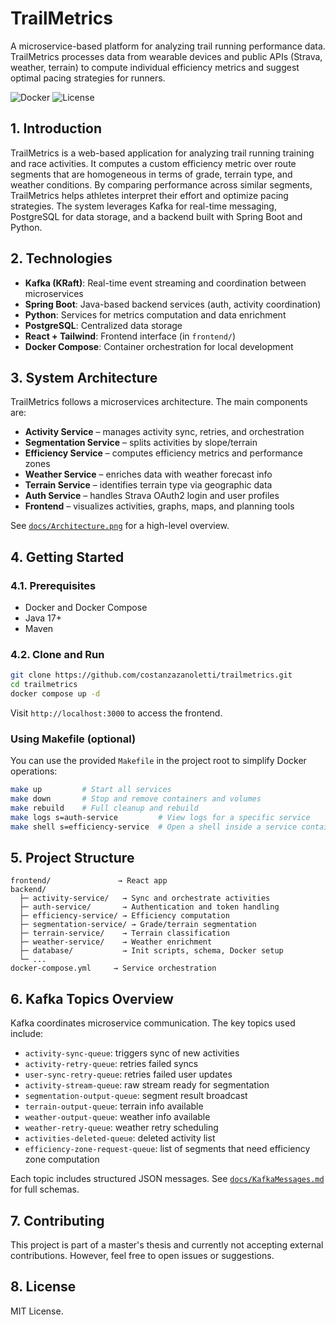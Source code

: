 # TrailMetrics

A microservice-based platform for analyzing trail running performance data. TrailMetrics processes data from wearable devices and public APIs (Strava, weather, terrain) to compute individual efficiency metrics and suggest optimal pacing strategies for runners.

![Docker](https://img.shields.io/badge/docker-ready-blue)
![License](https://img.shields.io/badge/license-MIT-green)

## 1. Introduction

TrailMetrics is a web-based application for analyzing trail running training and race activities. It computes a custom efficiency metric over route segments that are homogeneous in terms of grade, terrain type, and weather conditions. By comparing performance across similar segments, TrailMetrics helps athletes interpret their effort and optimize pacing strategies. The system leverages Kafka for real-time messaging, PostgreSQL for data storage, and a backend built with Spring Boot and Python.

## 2. Technologies

- **Kafka (KRaft)**: Real-time event streaming and coordination between microservices
- **Spring Boot**: Java-based backend services (auth, activity coordination)
- **Python**: Services for metrics computation and data enrichment
- **PostgreSQL**: Centralized data storage
- **React + Tailwind**: Frontend interface (in `frontend/`)
- **Docker Compose**: Container orchestration for local development

## 3. System Architecture

TrailMetrics follows a microservices architecture. The main components are:

- **Activity Service** – manages activity sync, retries, and orchestration
- **Segmentation Service** – splits activities by slope/terrain
- **Efficiency Service** – computes efficiency metrics and performance zones
- **Weather Service** – enriches data with weather forecast info
- **Terrain Service** – identifies terrain type via geographic data
- **Auth Service** – handles Strava OAuth2 login and user profiles
- **Frontend** – visualizes activities, graphs, maps, and planning tools

See [`docs/Architecture.png`](docs/Architecture.png) for a high-level overview.

## 4. Getting Started

### 4.1. Prerequisites

- Docker and Docker Compose
- Java 17+
- Maven

### 4.2. Clone and Run

```bash
git clone https://github.com/costanzazanoletti/trailmetrics.git
cd trailmetrics
docker compose up -d
```

Visit `http://localhost:3000` to access the frontend.

### Using Makefile (optional)

You can use the provided `Makefile` in the project root to simplify Docker operations:

```bash
make up         # Start all services
make down       # Stop and remove containers and volumes
make rebuild    # Full cleanup and rebuild
make logs s=auth-service         # View logs for a specific service
make shell s=efficiency-service  # Open a shell inside a service container
```

## 5. Project Structure

```
frontend/               → React app
backend/
  ├─ activity-service/   → Sync and orchestrate activities
  ├─ auth-service/       → Authentication and token handling
  ├─ efficiency-service/ → Efficiency computation
  ├─ segmentation-service/ → Grade/terrain segmentation
  ├─ terrain-service/    → Terrain classification
  ├─ weather-service/    → Weather enrichment
  ├─ database/           → Init scripts, schema, Docker setup
  └─ ...
docker-compose.yml     → Service orchestration
```

## 6. Kafka Topics Overview

Kafka coordinates microservice communication. The key topics used include:

- `activity-sync-queue`: triggers sync of new activities
- `activity-retry-queue`: retries failed syncs
- `user-sync-retry-queue`: retries failed user updates
- `activity-stream-queue`: raw stream ready for segmentation
- `segmentation-output-queue`: segment result broadcast
- `terrain-output-queue`: terrain info available
- `weather-output-queue`: weather info available
- `weather-retry-queue`: weather retry scheduling
- `activities-deleted-queue`: deleted activity list
- `efficiency-zone-request-queue`: list of segments that need efficiency zone computation

Each topic includes structured JSON messages. See [`docs/KafkaMessages.md`](docs/Kafkamessages.md) for full schemas.

## 7. Contributing

This project is part of a master's thesis and currently not accepting external contributions. However, feel free to open issues or suggestions.

## 8. License

MIT License.
